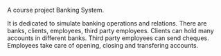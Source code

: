 A course project Banking System.

It is dedicated to simulate banking operations and relations.
There are banks, clients, employees, third party employees.
Clients can hold many accounts in different banks. 
Third party employees can send cheques.
Employees take care of opening, closing and transfering accounts.
